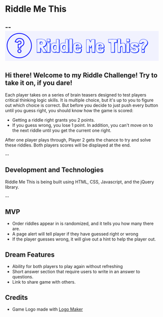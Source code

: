 # Riddle Me This
--
![riddle](Logomakr_8kV080.png)
--
## Hi there! Welcome to my Riddle Challenge! Try to take it on, if you dare!

Each player takes on a series of brain teasers designed to test players critical thinking logic skills. It is multiple choice, but it's up to you to figure out which choice is correct. But before you decide to just push every button until you guess right, you should know how the game is scored:

+ Getting a riddle right grants you 2 points.
+ If you guess wrong, you lose 1 point. In addition, you can't move on to the next riddle until you get the current one right.  

After one player plays through, Player 2 gets the chance to try and solve these riddles. Both players scores will be displayed at the end.

--

## Development and Technologies

Riddle Me This is being built using HTML, CSS, Javascript, and the jQuery library.

--

## MVP
+ Order riddles appear in is randomized, and it tells you how many there are.
+ A page alert will tell player if they have guessed right or wrong
+ If the player guesses wrong, it will give out a hint to help the player out.

## Dream Features
+ Ability for both players to play again without refreshing
+ Short answer section that require users to write in an answer to questions.
+ Link to share game with others.

## Credits
+ Game Logo made with [Logo Maker](https://logomakr.com/)
